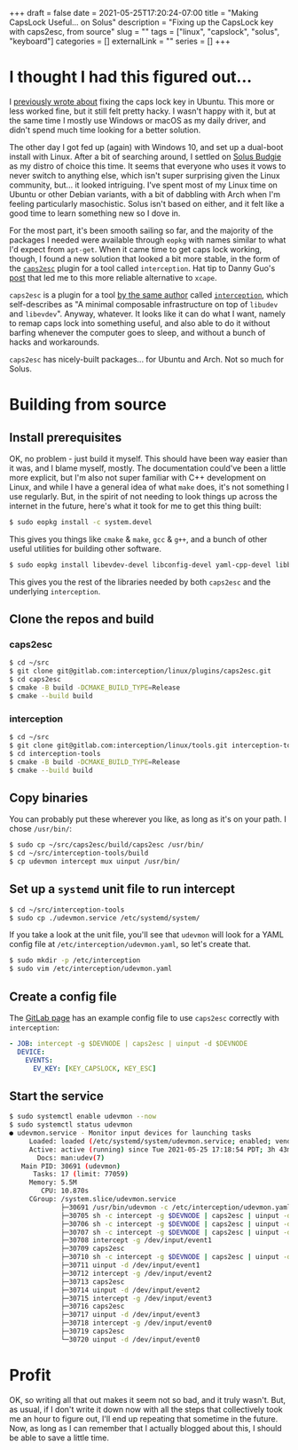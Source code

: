 +++ 
draft = false
date = 2021-05-25T17:20:24-07:00
title = "Making CapsLock Useful... on Solus"
description = "Fixing up the CapsLock key with caps2esc, from source"
slug = "" 
tags = ["linux", "capslock", "solus", "keyboard"]
categories = []
externalLink = ""
series = []
+++

# I thought I had this figured out...

I [previously wrote about](https://ansonvandoren.com/posts/ubuntu-capslock-swap) fixing the caps lock key in Ubuntu.
This more or less worked fine, but it still felt pretty hacky. I wasn't happy with it, but at the same
time I mostly use Windows or macOS as my daily driver, and didn't spend much time looking for a better solution.

The other day I got fed up (again) with Windows 10, and set up a dual-boot install with Linux. After a bit of
searching around, I settled on [Solus Budgie](https://getsol.us/download/) as my distro of choice this time.
It seems that everyone who uses it vows to never switch to anything else, which isn't super surprising given the
Linux community, but... it looked intriguing. I've spent most of my Linux time on Ubuntu or other Debian variants,
with a bit of dabbling with Arch when I'm feeling particularly masochistic. Solus isn't based on either, and it
felt like a good time to learn something new so I dove in.

For the most part, it's been smooth sailing so far, and the majority of the packages I needed were available
through `eopkg` with names similar to what I'd expect from `apt-get`. When it came time to get caps lock working, though,
I found a new solution that looked a bit more stable, in the form of the [`caps2esc`](https://gitlab.com/interception/linux/plugins/caps2esc)
plugin for a tool called `interception`. Hat tip to Danny Guo's [post](https://www.dannyguo.com/blog/remap-caps-lock-to-escape-and-control/) that
led me to this more reliable alternative to `xcape`.

`caps2esc` is a plugin for a tool [by the same author](https://nosubstance.me/) called [`interception`](https://gitlab.com/interception/linux/tools),
which self-describes as "A minimal composable infrastructure on top of `libudev` and `libevdev`". Anyway, whatever. It looks like
it can do what I want, namely to remap caps lock into something useful, and also able to do it without
barfing whenever the computer goes to sleep, and without a bunch of hacks and workarounds.

`caps2esc` has nicely-built packages... for Ubuntu and Arch. Not so much for Solus.

# Building from source

## Install prerequisites

OK, no problem - just build it myself. This should have been way easier than it was, and I blame myself, mostly.
The documentation could've been a little more explicit, but I'm also not super familiar with
C++ development on Linux, and while I have a general idea of what `make` does, it's not something I use
regularly. But, in the spirit of not needing to look things up across the internet in the future, here's
what it took for me to get this thing built:

```sh
$ sudo eopkg install -c system.devel
```

This gives you things like `cmake` & `make`, `gcc` & `g++`, and a bunch of other useful utilities for building
other software.

```sh
$ sudo eopkg install libevdev-devel libconfig-devel yaml-cpp-devel libboost-devel
```

This gives you the rest of the libraries needed by both `caps2esc` and the underlying `interception`.

## Clone the repos and build

### caps2esc

```sh
$ cd ~/src
$ git clone git@gitlab.com:interception/linux/plugins/caps2esc.git
$ cd caps2esc
$ cmake -B build -DCMAKE_BUILD_TYPE=Release
$ cmake --build build
```

### interception

```sh
$ cd ~/src
$ git clone git@gitlab.com:interception/linux/tools.git interception-tools
$ cd interception-tools
$ cmake -B build -DCMAKE_BUILD_TYPE=Release
$ cmake --build build
```

## Copy binaries

You can probably put these wherever you like, as long as it's on your path. I chose
`/usr/bin/`:

```sh
$ sudo cp ~/src/caps2esc/build/caps2esc /usr/bin/
$ cd ~/src/interception-tools/build
$ cp udevmon intercept mux uinput /usr/bin/
```

## Set up a `systemd` unit file to run intercept

```sh
$ cd ~/src/interception-tools
$ sudo cp ./udevmon.service /etc/systemd/system/
```

If you take a look at the unit file, you'll see that `udevmon` will look for a YAML
config file at `/etc/interception/udevmon.yaml`, so let's create that.

```sh
$ sudo mkdir -p /etc/interception
$ sudo vim /etc/interception/udevmon.yaml
```

## Create a config file

The [GitLab page](https://gitlab.com/interception/linux/plugins/caps2esc) has an example
config file to use `caps2esc` correctly with `interception`:

```yaml
- JOB: intercept -g $DEVNODE | caps2esc | uinput -d $DEVNODE
  DEVICE:
    EVENTS:
      EV_KEY: [KEY_CAPSLOCK, KEY_ESC]
```

## Start the service

```sh
$ sudo systemctl enable udevmon --now
$ sudo systemctl status udevmon
● udevmon.service - Monitor input devices for launching tasks
     Loaded: loaded (/etc/systemd/system/udevmon.service; enabled; vendor preset: enabled)
     Active: active (running) since Tue 2021-05-25 17:18:54 PDT; 3h 43min ago
       Docs: man:udev(7)
   Main PID: 30691 (udevmon)
      Tasks: 17 (limit: 77059)
     Memory: 5.5M
        CPU: 10.870s
     CGroup: /system.slice/udevmon.service
             ├─30691 /usr/bin/udevmon -c /etc/interception/udevmon.yaml
             ├─30705 sh -c intercept -g $DEVNODE | caps2esc | uinput -d $DEVNODE
             ├─30706 sh -c intercept -g $DEVNODE | caps2esc | uinput -d $DEVNODE
             ├─30707 sh -c intercept -g $DEVNODE | caps2esc | uinput -d $DEVNODE
             ├─30708 intercept -g /dev/input/event1
             ├─30709 caps2esc
             ├─30710 sh -c intercept -g $DEVNODE | caps2esc | uinput -d $DEVNODE
             ├─30711 uinput -d /dev/input/event1
             ├─30712 intercept -g /dev/input/event2
             ├─30713 caps2esc
             ├─30714 uinput -d /dev/input/event2
             ├─30715 intercept -g /dev/input/event3
             ├─30716 caps2esc
             ├─30717 uinput -d /dev/input/event3
             ├─30718 intercept -g /dev/input/event0
             ├─30719 caps2esc
             └─30720 uinput -d /dev/input/event0
```

# Profit

OK, so writing all that out makes it seem not so bad, and it truly wasn't. But, as usual, if
I don't write it down now with all the steps that collectively took me an hour to figure out,
I'll end up repeating that sometime in the future. Now, as long as I can remember that
I actually blogged about this, I should be able to save a little time.



